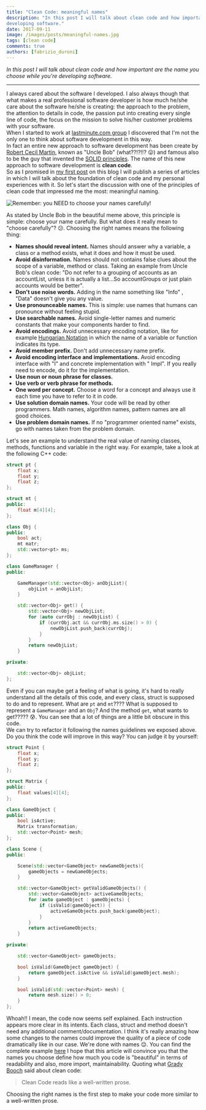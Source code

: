 ```yaml
---
title: "Clean Code: meaningful names"
description: "In this post I will talk about clean code and how important are the name you choose while you're
developing software."
date: 2017-09-11
image: /images/posts/meaningful-names.jpg
tags: [clean code]
comments: true
authors: [fabrizio_duroni]
---
```


*In this post I will talk about clean code and how important are the name you choose while you're developing software.*

---

I always cared about the software I developed. I also always though that what makes a real professional software
developer is how much he/she care about the software he/she is creating: the approach to the problem, the attention to
details in code, the passion put into creating every single line of code, the focus on the mission to solve his/her
customer problems with your software.  
When I started to work at [lastminute.com group](https://lmgroup.lastminute.com/ "lastminute.com group") I discovered
that I'm not the only one to think about software development in this way.  
In fact an entire new approach to software development has been create
by [Robert Cecil Martin](https://en.wikipedia.org/wiki/Robert_Cecil_Martin "Robert Cecil Martin"), known as "Uncle
Bob" (what??!?!!? :stuck_out_tongue:) and famous also to be the guy that invented
the [SOLID principles](https://en.wikipedia.org/wiki/SOLID_(object-oriented_design) "Solid principles"). The name of
this new approach to software development is **clean code**.  
So as I promised in [my first post](/2017/05/10/about-me/ "about me") on this blog I will publish a series of
articles in which I will talk about the foundation of clean code and my personal experiences with it. So let's start the
discussion with one of the principles of clean code that impressed me the most: meaningful naming.

![Remember: you NEED to choose your names carefully!](/images/posts/meaningful-names.jpg "Remember: you NEED to choose your names carefully!")

As stated by Uncle Bob in the beautiful meme above, this principle is simple: choose your name carefully. But what does
it really mean to "choose carefully"? :confused:. Choosing the right names means the following thing:

* **Names should reveal intent.** Names should answer why a variable, a class or a method exists, what it does and how
  it must be used.
* **Avoid disinformation.** Names should not contains false clues about the scope of a variable, method or class. Taking
  an example from Uncle Bob's clean code: "Do not refer to a grouping of accounts as an accountList, unless it is
  actually a list...So accountGroups or just plain accounts would be better".
* **Don't use noise words.** Adding in the name something like "Info" , "Data" doesn't give you any value.
* **Use pronounceable names.** This is simple: use names that humans can pronounce without feeling stupid.
* **Use searchable names.** Avoid single-letter names and numeric constants that make your components harder to find.
* **Avoid encodings.** Avoid unnecessary encoding notation, like for
  example [Hungarian Notation](https://en.wikipedia.org/wiki/Hungarian_notation "Hungarian Notation") in which the name
  of a variable or function indicates its type.
* **Avoid member prefix.** Don't add unnecessary name prefix.
* **Avoid encoding interface and implementations.** Avoid encoding interface with "I" and concrete implementation with "
  Impl". If you really need to encode, do it for the implementation.
* **Use noun or noun phrase for classes.**
* **Use verb or verb phrase for methods.**
* **One word per concept.** Choose a word for a concept and always use it each time you have to refer to it in code.
* **Use solution domain names.** Your code will be read by other programmers. Math names, algorithm names, pattern names
  are all good choices.
* **Use problem domain names.** If no "programmer oriented name" exists, go with names taken from the problem domain.

Let's see an example to understand the real value of naming classes, methods, functions and variable in the right way.
For example, take a look at the following C++ code:

```c++
struct pt {
    float x;
    float y;
    float z;
};

struct mt {
public:
    float m[4][4];
};

class Obj {
public:
    bool act;
    mt matr;
    std::vector<pt> ms;
};

class GameManager {
public:

    GameManager(std::vector<Obj> anObjList){
        objList = anObjList;
    }

    std::vector<Obj> get() {
        std::vector<Obj> newObjList;
        for (auto currObj : newObjList) {
            if (currObj.act && currObj.ms.size() > 0) {
                newObjList.push_back(currObj);
            }
        }
        return newObjList;
    }

private:

    std::vector<Obj> objList;
};
```

Even if you can maybe get a feeling of what is going, it's hard to really understand all the details of this code, and
every class, struct is supposed to do and to represent. What are `pt` and `mt`???? What is supposed to represent
a `GameManager` and an `Obj`? And the method `get`, what wants to get????? :cold_sweat:. You can see that a lot of
things are a little bit obscure in this code.  
We can try to refactor it following the names guidelines we exposed above. Do you think the code will improve in this
way? You can judge it by yourself:

```c++
struct Point {
    float x;
    float y;
    float z;
};

struct Matrix {
public:
    float values[4][4];
};

class GameObject {
public:
    bool isActive;
    Matrix transformation;
    std::vector<Point> mesh;
};

class Scene {
public:

    Scene(std::vector<GameObject> newGameObjects){
        gameObjects = newGameObjects;
    }

    std::vector<GameObject> getValidGameObjects() {
        std::vector<GameObject> activeGameObjects;
        for (auto gameObject : gameObjects) {
            if (isValid(gameObject)) {
                activeGameObjects.push_back(gameObject);
            }
        }
        return activeGameObjects;
    }

private:

    std::vector<GameObject> gameObjects;

    bool isValid(GameObject gameObject) {
        return gameObject.isActive && isValid(gameObject.mesh);
    }

    bool isValid(std::vector<Point> mesh) {
        return mesh.size() > 0;
    }
};
```

Whoah!! I mean, the code now seems self explained. Each instruction appears more clear in its intents. Each class,
struct and method doesn't need any additional comment/documentation. I think it's really amazing how some changes to the
names could improve the quality of a piece of code dramatically like in our case. We're done with names :relieved:. You
can find the complete
example [here](https://github.com/chicio/Clean-Code-Meaningful-Names "Renaming clean code example")
I hope that this article will convince you that the names you choose define how much you code is "beautiful" in terms of
readability and also, more import, maintainability. Quoting
what [Grady Booch](https://en.wikipedia.org/wiki/Grady_Booch "Grady Booch") said about clean code:

> Clean Code reads like a well-written prose.

Choosing the right names is the first step to make your code more similar to a well-written prose.
